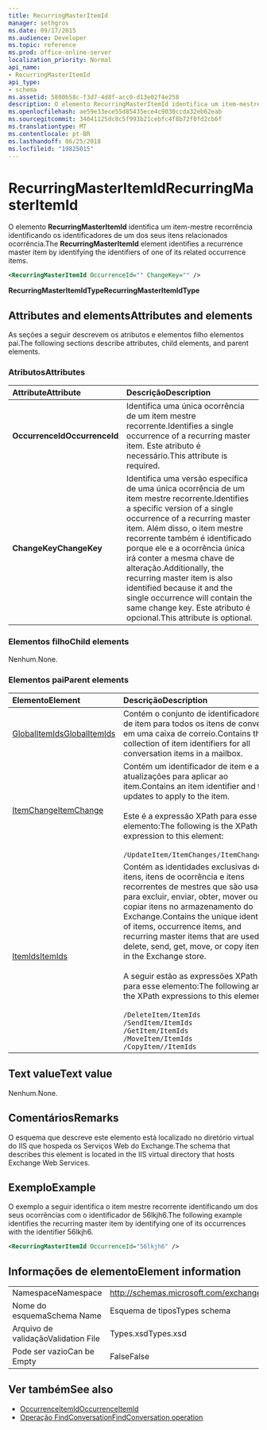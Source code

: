 ```yaml
---
title: RecurringMasterItemId
manager: sethgros
ms.date: 09/17/2015
ms.audience: Developer
ms.topic: reference
ms.prod: office-online-server
localization_priority: Normal
api_name:
- RecurringMasterItemId
api_type:
- schema
ms.assetid: 5800b58c-f3d7-4d8f-acc0-d13e02f4e258
description: O elemento RecurringMasterItemId identifica um item-mestre recorrência identificando os identificadores de um dos seus itens relacionados ocorrência.
ms.openlocfilehash: ae59e33ece55d85435ece4c9030ccda32eb62eab
ms.sourcegitcommit: 34041125dc8c5f993b21cebfc4f8b72f0fd2cb6f
ms.translationtype: MT
ms.contentlocale: pt-BR
ms.lasthandoff: 06/25/2018
ms.locfileid: "19825015"
---
```

# <a name="recurringmasteritemid"></a><span data-ttu-id="91f57-103">RecurringMasterItemId</span><span class="sxs-lookup"><span data-stu-id="91f57-103">RecurringMasterItemId</span></span>

<span data-ttu-id="91f57-104">O elemento **RecurringMasterItemId** identifica um item-mestre recorrência identificando os identificadores de um dos seus itens relacionados ocorrência.</span><span class="sxs-lookup"><span data-stu-id="91f57-104">The **RecurringMasterItemId** element identifies a recurrence master item by identifying the identifiers of one of its related occurrence items.</span></span> 
  
```XML
<RecurringMasterItemId OccurrenceId="" ChangeKey="" />
```

 <span data-ttu-id="91f57-105">**RecurringMasterItemIdType**</span><span class="sxs-lookup"><span data-stu-id="91f57-105">**RecurringMasterItemIdType**</span></span>
## <a name="attributes-and-elements"></a><span data-ttu-id="91f57-106">Attributes and elements</span><span class="sxs-lookup"><span data-stu-id="91f57-106">Attributes and elements</span></span>

<span data-ttu-id="91f57-107">As seções a seguir descrevem os atributos e elementos filho elementos pai.</span><span class="sxs-lookup"><span data-stu-id="91f57-107">The following sections describe attributes, child elements, and parent elements.</span></span>
  
### <a name="attributes"></a><span data-ttu-id="91f57-108">Atributos</span><span class="sxs-lookup"><span data-stu-id="91f57-108">Attributes</span></span>

|<span data-ttu-id="91f57-109">**Attribute**</span><span class="sxs-lookup"><span data-stu-id="91f57-109">**Attribute**</span></span>|<span data-ttu-id="91f57-110">**Descrição**</span><span class="sxs-lookup"><span data-stu-id="91f57-110">**Description**</span></span>|
|:-----|:-----|
|<span data-ttu-id="91f57-111">**OccurrenceId**</span><span class="sxs-lookup"><span data-stu-id="91f57-111">**OccurrenceId**</span></span> <br/> |<span data-ttu-id="91f57-112">Identifica uma única ocorrência de um item mestre recorrente.</span><span class="sxs-lookup"><span data-stu-id="91f57-112">Identifies a single occurrence of a recurring master item.</span></span> <span data-ttu-id="91f57-113">Este atributo é necessário.</span><span class="sxs-lookup"><span data-stu-id="91f57-113">This attribute is required.</span></span>  <br/> |
|<span data-ttu-id="91f57-114">**ChangeKey**</span><span class="sxs-lookup"><span data-stu-id="91f57-114">**ChangeKey**</span></span> <br/> |<span data-ttu-id="91f57-115">Identifica uma versão específica de uma única ocorrência de um item mestre recorrente.</span><span class="sxs-lookup"><span data-stu-id="91f57-115">Identifies a specific version of a single occurrence of a recurring master item.</span></span> <span data-ttu-id="91f57-116">Além disso, o item mestre recorrente também é identificado porque ele e a ocorrência única irá conter a mesma chave de alteração.</span><span class="sxs-lookup"><span data-stu-id="91f57-116">Additionally, the recurring master item is also identified because it and the single occurrence will contain the same change key.</span></span> <span data-ttu-id="91f57-117">Este atributo é opcional.</span><span class="sxs-lookup"><span data-stu-id="91f57-117">This attribute is optional.</span></span>  <br/> |
   
### <a name="child-elements"></a><span data-ttu-id="91f57-118">Elementos filho</span><span class="sxs-lookup"><span data-stu-id="91f57-118">Child elements</span></span>

<span data-ttu-id="91f57-119">Nenhum.</span><span class="sxs-lookup"><span data-stu-id="91f57-119">None.</span></span>
  
### <a name="parent-elements"></a><span data-ttu-id="91f57-120">Elementos pai</span><span class="sxs-lookup"><span data-stu-id="91f57-120">Parent elements</span></span>

|<span data-ttu-id="91f57-121">**Elemento**</span><span class="sxs-lookup"><span data-stu-id="91f57-121">**Element**</span></span>|<span data-ttu-id="91f57-122">**Descrição**</span><span class="sxs-lookup"><span data-stu-id="91f57-122">**Description**</span></span>|
|:-----|:-----|
|[<span data-ttu-id="91f57-123">GlobalItemIds</span><span class="sxs-lookup"><span data-stu-id="91f57-123">GlobalItemIds</span></span>](globalitemids.md) <br/> |<span data-ttu-id="91f57-124">Contém o conjunto de identificadores de item para todos os itens de conversa em uma caixa de correio.</span><span class="sxs-lookup"><span data-stu-id="91f57-124">Contains the collection of item identifiers for all conversation items in a mailbox.</span></span>  <br/> |
|[<span data-ttu-id="91f57-125">ItemChange</span><span class="sxs-lookup"><span data-stu-id="91f57-125">ItemChange</span></span>](itemchange.md) <br/> |<span data-ttu-id="91f57-126">Contém um identificador de item e as atualizações para aplicar ao item.</span><span class="sxs-lookup"><span data-stu-id="91f57-126">Contains an item identifier and the updates to apply to the item.</span></span> <br/> <br/> <span data-ttu-id="91f57-127">Este é a expressão XPath para esse elemento:</span><span class="sxs-lookup"><span data-stu-id="91f57-127">The following is the XPath expression to this element:</span></span> <br/> <br/>  `/UpdateItem/ItemChanges/ItemChange[i]` <br/> |
|[<span data-ttu-id="91f57-128">ItemIds</span><span class="sxs-lookup"><span data-stu-id="91f57-128">ItemIds</span></span>](itemids.md) <br/> | <span data-ttu-id="91f57-129">Contém as identidades exclusivas dos itens, itens de ocorrência e itens recorrentes de mestres que são usados para excluir, enviar, obter, mover ou copiar itens no armazenamento do Exchange.</span><span class="sxs-lookup"><span data-stu-id="91f57-129">Contains the unique identities of items, occurrence items, and recurring master items that are used to delete, send, get, move, or copy items in the Exchange store.</span></span> <br/> <br/>  <span data-ttu-id="91f57-130">A seguir estão as expressões XPath para esse elemento:</span><span class="sxs-lookup"><span data-stu-id="91f57-130">The following are the XPath expressions to this element:</span></span>  <br/><br/>  `/DeleteItem/ItemIds` <br/>  `/SendItem/ItemIds` <br/>  `/GetItem/ItemIds` <br/>  `/MoveItem/ItemIds` <br/>  `/CopyItem//ItemIds` <br/> |
   
## <a name="text-value"></a><span data-ttu-id="91f57-131">Text value</span><span class="sxs-lookup"><span data-stu-id="91f57-131">Text value</span></span>

<span data-ttu-id="91f57-132">Nenhum.</span><span class="sxs-lookup"><span data-stu-id="91f57-132">None.</span></span>
  
## <a name="remarks"></a><span data-ttu-id="91f57-133">Comentários</span><span class="sxs-lookup"><span data-stu-id="91f57-133">Remarks</span></span>

<span data-ttu-id="91f57-134">O esquema que descreve este elemento está localizado no diretório virtual do IIS que hospeda os Serviços Web do Exchange.</span><span class="sxs-lookup"><span data-stu-id="91f57-134">The schema that describes this element is located in the IIS virtual directory that hosts Exchange Web Services.</span></span>
  
## <a name="example"></a><span data-ttu-id="91f57-135">Exemplo</span><span class="sxs-lookup"><span data-stu-id="91f57-135">Example</span></span>

<span data-ttu-id="91f57-136">O exemplo a seguir identifica o item mestre recorrente identificando um dos seus ocorrências com o identificador de 56lkjh6.</span><span class="sxs-lookup"><span data-stu-id="91f57-136">The following example identifies the recurring master item by identifying one of its occurrences with the identifier 56lkjh6.</span></span>
  
```XML
<RecurringMasterItemId OccurrenceId="56lkjh6" />
```

## <a name="element-information"></a><span data-ttu-id="91f57-137">Informações de elemento</span><span class="sxs-lookup"><span data-stu-id="91f57-137">Element information</span></span>

|||
|:-----|:-----|
|<span data-ttu-id="91f57-138">Namespace</span><span class="sxs-lookup"><span data-stu-id="91f57-138">Namespace</span></span>  <br/> |http://schemas.microsoft.com/exchange/services/2006/types  <br/> |
|<span data-ttu-id="91f57-139">Nome do esquema</span><span class="sxs-lookup"><span data-stu-id="91f57-139">Schema Name</span></span>  <br/> |<span data-ttu-id="91f57-140">Esquema de tipos</span><span class="sxs-lookup"><span data-stu-id="91f57-140">Types schema</span></span>  <br/> |
|<span data-ttu-id="91f57-141">Arquivo de validação</span><span class="sxs-lookup"><span data-stu-id="91f57-141">Validation File</span></span>  <br/> |<span data-ttu-id="91f57-142">Types.xsd</span><span class="sxs-lookup"><span data-stu-id="91f57-142">Types.xsd</span></span>  <br/> |
|<span data-ttu-id="91f57-143">Pode ser vazio</span><span class="sxs-lookup"><span data-stu-id="91f57-143">Can be Empty</span></span>  <br/> |<span data-ttu-id="91f57-144">False</span><span class="sxs-lookup"><span data-stu-id="91f57-144">False</span></span>  <br/> |
   
## <a name="see-also"></a><span data-ttu-id="91f57-145">Ver também</span><span class="sxs-lookup"><span data-stu-id="91f57-145">See also</span></span>

- [<span data-ttu-id="91f57-146">OccurrenceItemId</span><span class="sxs-lookup"><span data-stu-id="91f57-146">OccurrenceItemId</span></span>](occurrenceitemid.md)
- [<span data-ttu-id="91f57-147">Operação FindConversation</span><span class="sxs-lookup"><span data-stu-id="91f57-147">FindConversation operation</span></span>](findconversation-operation.md)

